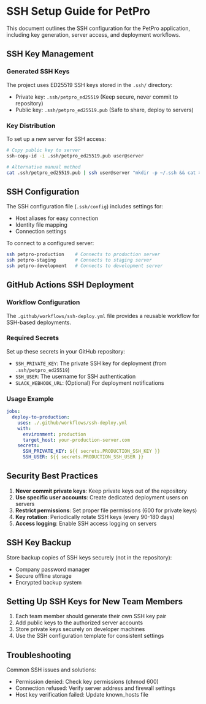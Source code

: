 # SSH Setup Guide for PetPro

This document outlines the SSH configuration for the PetPro application, including key generation, server access, and deployment workflows.

## SSH Key Management

### Generated SSH Keys
The project uses ED25519 SSH keys stored in the `.ssh/` directory:
- Private key: `.ssh/petpro_ed25519` (Keep secure, never commit to repository)
- Public key: `.ssh/petpro_ed25519.pub` (Safe to share, deploy to servers)

### Key Distribution
To set up a new server for SSH access:

```bash
# Copy public key to server
ssh-copy-id -i .ssh/petpro_ed25519.pub user@server

# Alternative manual method
cat .ssh/petpro_ed25519.pub | ssh user@server "mkdir -p ~/.ssh && cat >> ~/.ssh/authorized_keys"
```

## SSH Configuration

The SSH configuration file (`.ssh/config`) includes settings for:
- Host aliases for easy connection
- Identity file mapping
- Connection settings

To connect to a configured server:

```bash
ssh petpro-production    # Connects to production server
ssh petpro-staging       # Connects to staging server
ssh petpro-development   # Connects to development server
```

## GitHub Actions SSH Deployment

### Workflow Configuration
The `.github/workflows/ssh-deploy.yml` file provides a reusable workflow for SSH-based deployments.

### Required Secrets
Set up these secrets in your GitHub repository:
- `SSH_PRIVATE_KEY`: The private SSH key for deployment (from `.ssh/petpro_ed25519`)
- `SSH_USER`: The username for SSH authentication
- `SLACK_WEBHOOK_URL`: (Optional) For deployment notifications

### Usage Example
```yaml
jobs:
  deploy-to-production:
    uses: ./.github/workflows/ssh-deploy.yml
    with:
      environment: production
      target_host: your-production-server.com
    secrets:
      SSH_PRIVATE_KEY: ${{ secrets.PRODUCTION_SSH_KEY }}
      SSH_USER: ${{ secrets.PRODUCTION_SSH_USER }}
```

## Security Best Practices

1. **Never commit private keys**: Keep private keys out of the repository
2. **Use specific user accounts**: Create dedicated deployment users on servers
3. **Restrict permissions**: Set proper file permissions (600 for private keys)
4. **Key rotation**: Periodically rotate SSH keys (every 90-180 days)
5. **Access logging**: Enable SSH access logging on servers

## SSH Key Backup

Store backup copies of SSH keys securely (not in the repository):
- Company password manager
- Secure offline storage
- Encrypted backup system

## Setting Up SSH Keys for New Team Members

1. Each team member should generate their own SSH key pair
2. Add public keys to the authorized server accounts
3. Store private keys securely on developer machines
4. Use the SSH configuration template for consistent settings

## Troubleshooting

Common SSH issues and solutions:
- Permission denied: Check key permissions (chmod 600)
- Connection refused: Verify server address and firewall settings
- Host key verification failed: Update known_hosts file
